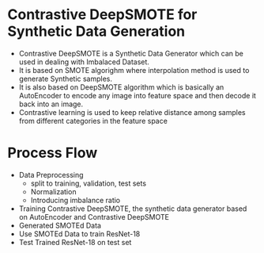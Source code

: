 ﻿# Contrastive DeepSMOTE for Synthetic Data Generation
 - Contrastive DeepSMOTE is a Synthetic Data Generator which can be used in dealing with Imbalaced Dataset.
 - It is based on SMOTE algorighm where interpolation method is used to generate Synthetic samples.
 - It is also based on DeepSMOTE algorithm which is basically an AutoEncoder to encode any image into feature space and then decode it back into an image.
 - Contrastive learning is used to keep relative distance among samples from different categories in the feature space

# Process Flow
 - Data Preprocessing
   - split to training, validation, test sets
   - Normalization
   - Introducing imbalance ratio
 - Training Contrastive DeepSMOTE, the synthetic data generator based on AutoEncoder and Contrastive DeepSMOTE
 - Generated SMOTEd Data
 - Use SMOTEd Data to train ResNet-18
 - Test Trained ResNet-18 on test set
